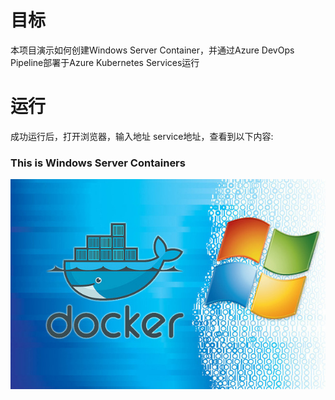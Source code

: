 # 目标 
本项目演示如何创建Windows Server Container，并通过Azure DevOps Pipeline部署于Azure Kubernetes Services运行 

# 运行
  成功运行后，打开浏览器，输入地址 service地址，查看到以下内容:<br>
  ### This is Windows Server Containers
  ![](https://github.com/kylercai/AKSWinSvrContainer/blob/main/image.jpg)
